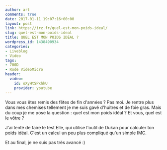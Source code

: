 ```yaml
---
author: art
comments: true
date: 2017-01-11 19:07:16+00:00
layout: post
link: https://irz.fr/quel-est-mon-poids-ideal/
slug: quel-est-mon-poids-ideal
title: QUEL EST MON POIDS IDÉAL ?
wordpress_id: 1438490934
categories:
- Liveblog
- Video
tags:
- 700D
- Rode VideoMicro
header:
  video:
    id: oXyHtSPxhkU
    provider: youtube
---
```


Vous vous êtes remis des fêtes de fin d'années ? Pas moi. Je rentre plus dans mes chemises tellement je me suis gavé d'huitres et de foie gras. Mais du coup je me pose la question : quel est mon poids idéal ? Et vous, quel est le vôtre ?

J'ai tenté de faire le test Elle, qui utilise l'outil de Dukan pour calculer ton poids idéal. C'est un calcul un peu plus compliqué qu'un simple IMC.

Et au final, je ne suis pas très avancé :)
